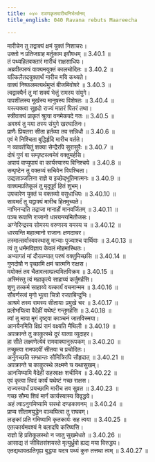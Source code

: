 ```yaml
---
title: ०४० रावणकृतमारीचनिर्भर्त्सनम्
title_english: 040 Ravana rebuts Maareecha

---
```



मारीचेन तु तद्वाक्यं क्षमं युक्तं निशाचरः।  
उक्तो न प्रतिजग्राह मर्तुकाम इवौषधम् ॥ 3.40.1 ॥   
तं पथ्यहितवक्तारं मारीचं राक्षसाधिपः।  
अब्रवीत्परुषं वाक्यमयुक्तं कालचोदितः ॥ 3.40.2 ॥   
यत्किलैतदयुक्तार्थं मारीच मयि कथ्यते।  
वाक्यं निष्फलमत्यर्थमुप्तं बीजमिवोषरे ॥ 3.40.3 ॥   
त्वद्वाक्यैर्न तु मां शक्यं भेत्तुं रामस्य संयुगे।  
पापशीलस्य मूर्खस्य मानुषस्य विशेषतः ॥ 3.40.4 ॥   
यस्त्यक्त्वा सुहृदो राज्यं मातरं पितरं तथा।  
स्त्रीवाक्यं प्राकृतं श्रुत्वा वनमेकपदे गतः ॥ 3.40.5 ॥   
अवश्यं तु मया तस्य संयुगे खरघातिनः।  
प्राणैः प्रियतरा सीता हर्तव्या तव सन्निधौ ॥ 3.40.6 ॥   
एवं मे निश्चिता बुद्धिर्हृदि मारीच वर्तते।  
न व्यावर्तयितुं शक्या सेन्द्रैरपि सुरासुरैः ॥ 3.40.7 ॥   
दोषं गुणं वा सम्पृष्टस्त्वमेवं वक्तुमर्हसि।  
अपायं वाप्युपायं वा कार्यस्यास्य विनिश्चये ॥ 3.40.8 ॥   
सम्पृष्टेन तु वक्तव्यं सचिवेन विपश्चिता।  
उद्यताञ्जलिना राज्ञे य इच्छेद्भूतिमात्मनः ॥ 3.40.9 ॥   
वाक्यमप्रतिकूलं तु मृदुपूर्वं हितं शुभम्।  
उपचारेण युक्तं च वक्तव्यो वसुधाधिपः ॥ 3.40.10 ॥   
सावमर्दं तु यद्वाक्यं मारीच हितमुच्यते।  
नाभिनन्दति तद्राजा मानार्हो मानवर्जितम् ॥ 3.40.11 ॥   
पञ्च रूपाणि राजानो धारयन्त्यमितौजसः।  
अग्नेरिन्द्रस्य सोमस्य वरुणस्य यमस्य च ॥ 3.40.12 ॥   
धारयन्ति महात्मानो राजानः क्षणदाचर।  
तस्मात्सर्वास्ववस्थासु मान्याः पूज्याश्च पार्थिवाः ॥ 3.40.13 ॥   
त्वं तु धर्ममविज्ञाय केवलं मोहमास्थितः।  
अभ्यागतं मां दौरात्म्यात् परुषं वक्तुमिच्छसि ॥ 3.40.14 ॥   
गुणदोषौ न पृच्छामि क्षमं चात्मनि राक्षस।  
मयोक्तं तव चैतावत्सम्प्रत्यमितविक्रम ॥ 3.40.15 ॥   
अस्मिंस्तु त्वं महाकृत्ये साहाय्यं कर्तुमर्हसि।  
शृणु तत्कर्म साहाय्ये यत्कार्यं वचनान्मम ॥ 3.40.16 ॥   
सौवर्णस्त्वं मृगो भूत्वा चित्रो रजतबिन्दुभिः।  
आश्रमे तस्य रामस्य सीतायाः प्रमुखे चर ॥ 3.40.17 ॥   
प्रलोभयित्वा वैदेहीं यथेष्टं गन्तुमर्हसि ॥ 3.40.18 ॥   
त्वां तु माया मृगं दृष्ट्वा काञ्चनं जातविस्मया।  
आनयैनमिति क्षिप्रं रामं वक्ष्यति मैथिली ॥ 3.40.19 ॥   
अपक्रान्ते तु काकुत्स्थे दूरं यात्वा व्युदाहर।  
हा सीते लक्ष्मणेत्येवं रामवाक्यानुरूपकम् ॥ 3.40.20 ॥   
तच्छ्रुत्वा रामपदवीं सीतया च प्रचोदितः।  
अनुगच्छति सम्भ्रान्तः सौमित्रिरपि सौहृदात् ॥ 3.40.21 ॥   
अपक्रान्ते च काकुत्स्थे लक्ष्मणे च यथासुखम्।  
आनयिष्यामि वैदेहीं सहस्राक्षः शचीमिव ॥ 3.40.22 ॥   
एवं कृत्वा त्विदं कार्यं यथेष्टं गच्छ राक्षस।  
राज्यस्यार्धं प्रयच्छामि मारीच तव सुव्रत ॥ 3.40.23 ॥   
गच्छ सौम्य शिवं मार्गं कार्यस्यास्य विवृद्धये।  
अहं त्वाऽनुगमिष्यामि सरथो दण्डकावनम् ॥ 3.40.24 ॥   
प्राप्य सीतामयुद्धेन वञ्चयित्वा तु राघवम्।  
लङ्कां प्रति गमिष्यामि कृतकार्यः सह त्वया ॥ 3.40.25 ॥   
एतत्कार्यमवश्यं मे बलादपि करिष्यसि।  
राज्ञो हि प्रतिकूलस्थो न जातु सुखमेधते ॥ 3.40.26 ॥   
आसाद्य तं जीवितसंशयस्ते मृत्युर्ध्रुवो ह्यद्य मया विरुद्ध्य।  
एतद्यथावत्प्रतिगृह्य बुद्ध्या यदत्र पथ्यं कुरु तत्तथा त्वम् ॥ 3.40.27 ॥   